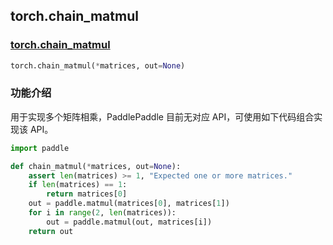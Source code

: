 ## torch.chain_matmul
### [torch.chain_matmul](https://pytorch.org/docs/stable/generated/torch.chain_matmul.html?highlight=chain_matmul#torch.chain_matmul)
```python
torch.chain_matmul(*matrices, out=None)
```
###  功能介绍
用于实现多个矩阵相乘，PaddlePaddle 目前无对应 API，可使用如下代码组合实现该 API。
```python
import paddle

def chain_matmul(*matrices, out=None):
    assert len(matrices) >= 1, "Expected one or more matrices."
    if len(matrices) == 1:
        return matrices[0]
    out = paddle.matmul(matrices[0], matrices[1])
    for i in range(2, len(matrices)):
        out = paddle.matmul(out, matrices[i])
    return out
```
